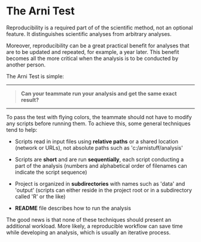# The Arni Test

Reproducibility is a required part of of the scientific method, not an optional
feature. It distinguishes scientific analyses from arbitrary analyses.

Moreover, reproducibility can be a great practical benefit for analyses that are
to be updated and repeated, for example, a year later. This benefit becomes all
the more critical when the analysis is to be conducted by another person.

The Arni Test is simple:

---

> **Can your teammate run your analysis and get the same exact result?**

---

To pass the test with flying colors, the teammate should not have to modify any
scripts before running them. To achieve this, some general techniques tend to
help:

- Scripts read in input files using **relative paths** or a shared location
  (network or URLs), not absolute paths such as 'c:/arnistuff/analysis'

- Scripts are **short** and are run **sequentially**, each script conducting a
  part of the analysis (numbers and alphabetical order of filenames can indicate
  the script sequence)

- Project is organized in **subdirectories** with names such as 'data' and
  'output' (scripts can either reside in the project root or in a subdirectory
  called 'R' or the like)

- **README** file describes how to run the analysis

The good news is that none of these techniques should present an additional
workload. More likely, a reproducible workflow can save time while developing an
analysis, which is usually an iterative process.
